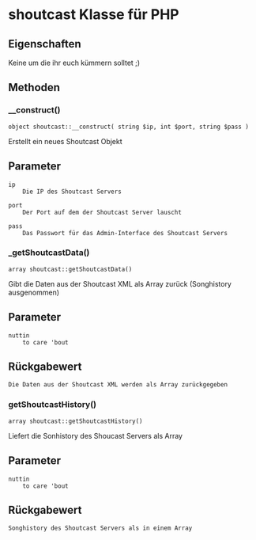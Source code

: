 shoutcast Klasse für PHP
======

Eigenschaften
----------------
Keine um die ihr euch kümmern solltet ;)

Methoden
----------------

### __construct()
    object shoutcast::__construct( string $ip, int $port, string $pass )

Erstellt ein neues Shoutcast Objekt

## Parameter
    ip
        Die IP des Shoutcast Servers

    port
        Der Port auf dem der Shoutcast Server lauscht

    pass
        Das Passwort für das Admin-Interface des Shoutcast Servers

### _getShoutcastData()
    array shoutcast::getShoutcastData()

Gibt die Daten aus der Shoutcast XML als Array zurück (Songhistory ausgenommen)

## Parameter
    nuttin
        to care 'bout

## Rückgabewert
    Die Daten aus der Shoutcast XML werden als Array zurückgegeben

### getShoutcastHistory()
    array shoutcast::getShoutcastHistory()

Liefert die Sonhistory des Shoucast Servers als Array

## Parameter
    nuttin
        to care 'bout

## Rückgabewert
    Songhistory des Shoutcast Servers als in einem Array

